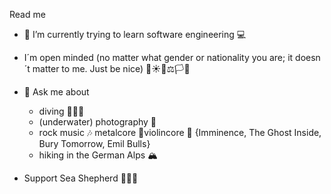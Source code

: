Read me

- 🌱 I’m currently trying to learn software engineering 💻
- I´m open minded (no matter what gender or nationality you are; it doesn´t matter to me. Just be nice) 🌄☀🌈⚖🏳🤍

- 💬 Ask me about
  - diving 🤿🦈🐙
  - (underwater) photography 📸
  - rock music 🎶 metalcore 🎸violincore 🎻
      {Imminence, The Ghost Inside, Bury Tomorrow, Emil Bulls}
  - hiking in the German Alps 🏔

- Support Sea Shepherd 🐠🏴‍☠️
